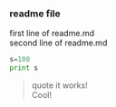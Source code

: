 ### readme file
first line of readme.md  
second line of readme.md
```python
s=100
print s
```
>quote
it works!  
Cool!
